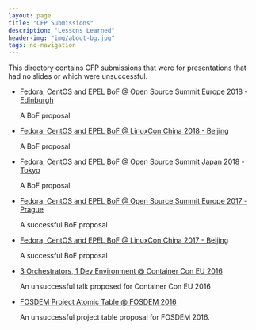 ```yaml
---
layout: page
title: "CFP Submissions"
description: "Lessons Learned"
header-img: "img/about-bg.jpg"
tags: no-navigation
---
```


This directory contains CFP submissions that were for presentations that had no slides or which were unsuccessful.

* [Fedora, CentOS and EPEL BoF @ Open Source Summit Europe 2018 - Edinburgh](oss-EU-2018-BoF)

    A BoF proposal

* [Fedora, CentOS and EPEL BoF @ LinuxCon China 2018 - Beijing](linux-con-China-2018-BoF)

    A BoF proposal

* [Fedora, CentOS and EPEL BoF @ Open Source Summit Japan 2018 - Tokyo](oss-Japan-2018-BoF)

    A BoF proposal

* [Fedora, CentOS and EPEL BoF @ Open Source Summit Europe 2017 - Prague](oss-prague-2017-BoF)

    A successful BoF proposal

* [Fedora, CentOS and EPEL BoF @ LinuxCon China 2017 - Beijing](linux-con-China-2017-BoF)

    A successful BoF proposal

* [3 Orchestrators, 1 Dev Environment @ Container Con EU 2016](containercon.eu)

    An unsuccessful talk proposed for Container Con EU 2016

* [FOSDEM Project Atomic Table @ FOSDEM 2016](fosdem-2016-table-proposal-atomic)

    An unsuccessful project table proposal for FOSDEM 2016.
